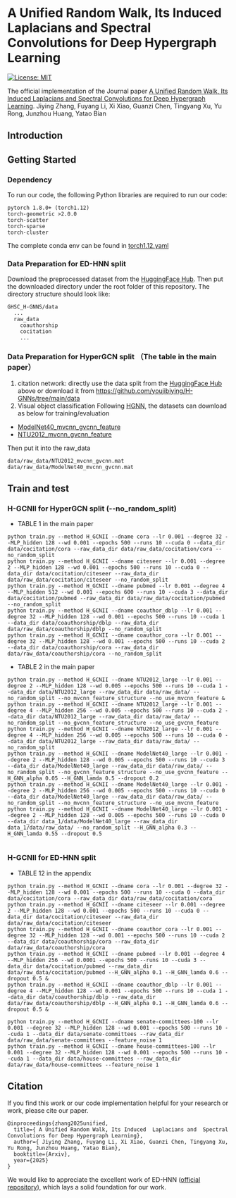 # A Unified Random Walk, Its Induced  Laplacians and  Spectral Convolutions for Deep Hypergraph Learning

[![License: MIT](https://img.shields.io/badge/License-MIT-green.svg)](https://opensource.org/licenses/MIT)

The official implementation of the Journal paper [A Unified Random Walk, Its Induced  Laplacians and  Spectral Convolutions for Deep Hypergraph Learning](https://youjibiying.github.io/files/TPAMI-Under_review_A_Unified_Random_Walk.pdf).
Jiying Zhang, Fuyang Li, Xi Xiao, Guanzi Chen, Tingyang Xu, Yu Rong, Junzhou Huang, Yatao Bian

## Introduction

<!-- 
![](figures/.png) -->

## Getting Started

### Dependency

To run our code, the following Python libraries are required to run our code:

```
pytorch 1.8.0+ (torch1.12)
torch-geometric >2.0.0
torch-scatter
torch-sparse
torch-cluster
```
The complete conda env can be found in [torch1.12.yaml](./torch1.12.yaml)

### Data Preparation for ED-HNN split

Download the preprocessed dataset from the [HuggingFace Hub](https://huggingface.co/datasets/peihaowang/edgnn-hypergraph-dataset).
Then put the downloaded directory under the root folder of this repository. The directory structure should look like:
```
GHSC_H-GNNS/data
  ...
  raw_data
    coauthorship
    cocitation
    ...
```

### Data Preparation for HyperGCN split （The table in the main paper）
1. citation network:
directly use the data split from the [HuggingFace Hub](https://huggingface.co/datasets/peihaowang/edgnn-hypergraph-dataset) above
or download it from https://github.com/youjibiying/H-GNNs/tree/main/data
2. Visual object classification
Following [HGNN](http://gaoyue.org/paper/HGNN.pdf), the datasets can download as below for training/evaluation 
- [ModelNet40_mvcnn_gvcnn_feature](https://drive.google.com/file/d/1euw3bygLzRQm_dYj1FoRduXvsRRUG2Gr/view?usp=sharing)
- [NTU2012_mvcnn_gvcnn_feature](https://drive.google.com/file/d/1Vx4K15bW3__JPRV0KUoDWtQX8sB-vbO5/view?usp=sharing)

Then put it into the raw_data
```
data/raw_data/NTU2012_mvcnn_gvcnn.mat
data/raw_data/ModelNet40_mvcnn_gvcnn.mat
```
## Train and test



###   H-GCNII for HyperGCN split (--no_random_split)

- TABLE 1 in the main paper
```
python train.py --method H_GCNII --dname cora --lr 0.001 --degree 32 --MLP_hidden 128 --wd 0.001 --epochs 500 --runs 10 --cuda 0 --data_dir data/cocitation/cora --raw_data_dir data/raw_data/cocitation/cora --no_random_split
python train.py --method H_GCNII --dname citeseer --lr 0.001 --degree 2 --MLP_hidden 128 --wd 0.001 --epochs 500 --runs 10 --cuda 0 --data_dir data/cocitation/citeseer --raw_data_dir data/raw_data/cocitation/citeseer --no_random_split
python train.py --method H_GCNII --dname pubmed --lr 0.001 --degree 4 --MLP_hidden 512 --wd 0.001 --epochs 600 --runs 10 --cuda 3 --data_dir data/cocitation/pubmed --raw_data_dir data/raw_data/cocitation/pubmed --no_random_split
python train.py --method H_GCNII --dname coauthor_dblp --lr 0.001 --degree 32 --MLP_hidden 128 --wd 0.001 --epochs 500 --runs 10 --cuda 1 --data_dir data/coauthorship/dblp --raw_data_dir data/raw_data/coauthorship/dblp --no_random_split
python train.py --method H_GCNII --dname coauthor_cora --lr 0.001 --degree 32 --MLP_hidden 128 --wd 0.001 --epochs 500 --runs 10 --cuda 2 --data_dir data/coauthorship/cora --raw_data_dir data/raw_data/coauthorship/cora --no_random_split
```

- TABLE 2 in the main paper
```
python train.py --method H_GCNII --dname NTU2012_large --lr 0.001 --degree 2 --MLP_hidden 128 --wd 0.005 --epochs 500 --runs 10 --cuda 1 --data_dir data/NTU2012_large --raw_data_dir data/raw_data/ --no_random_split --no_mvcnn_feature_structure --no_use_mvcnn_feature &
python train.py --method H_GCNII --dname NTU2012_large --lr 0.001 --degree 4 --MLP_hidden 256 --wd 0.005 --epochs 500 --runs 10 --cuda 2 --data_dir data/NTU2012_large --raw_data_dir data/raw_data/ --no_random_split --no_gvcnn_feature_structure --no_use_gvcnn_feature
python train.py --method H_GCNII --dname NTU2012_large --lr 0.001 --degree 4 --MLP_hidden 256 --wd 0.005 --epochs 500 --runs 10 --cuda 0 --data_dir data/NTU2012_large --raw_data_dir data/raw_data/ --no_random_split
python train.py --method H_GCNII --dname ModelNet40_large --lr 0.001 --degree 2 --MLP_hidden 128 --wd 0.005 --epochs 500 --runs 10 --cuda 3  --data_dir data/ModelNet40_large --raw_data_dir data/raw_data/ --no_random_split --no_gvcnn_feature_structure --no_use_gvcnn_feature --H_GNN_alpha 0.05 --H_GNN_lamda 0.5 --dropout 0.2 
python train.py --method H_GCNII --dname ModelNet40_large --lr 0.001 --degree 2 --MLP_hidden 256 --wd 0.005 --epochs 500 --runs 10 --cuda 0 --data_dir data/ModelNet40_large --raw_data_dir data/raw_data/ --no_random_split --no_mvcnn_feature_structure --no_use_mvcnn_feature
python train.py --method H_GCNII --dname ModelNet40_large --lr 0.001 --degree 2 --MLP_hidden 128 --wd 0.005 --epochs 500 --runs 10 --cuda 0 --data_dir data_1/data/ModelNet40_large --raw_data_dir data_1/data/raw_data/ --no_random_split --H_GNN_alpha 0.3 --H_GNN_lamda 0.55 --dropout 0.5
 
 ```
 
### H-GCNII for ED-HNN split

- TABLE 12 in the appendix
```
python train.py --method H_GCNII --dname cora --lr 0.001 --degree 32 --MLP_hidden 128 --wd 0.001 --epochs 500 --runs 10 --cuda 0 --data_dir data/cocitation/cora --raw_data_dir data/raw_data/cocitation/cora
python train.py --method H_GCNII --dname citeseer --lr 0.001 --degree 2 --MLP_hidden 128 --wd 0.001 --epochs 500 --runs 10 --cuda 0 --data_dir data/cocitation/citeseer --raw_data_dir data/raw_data/cocitation/citeseer
python train.py --method H_GCNII --dname coauthor_cora --lr 0.001 --degree 32 --MLP_hidden 128 --wd 0.001 --epochs 500 --runs 10 --cuda 2 --data_dir data/coauthorship/cora --raw_data_dir data/raw_data/coauthorship/cora
python train.py --method H_GCNII --dname pubmed --lr 0.001 --degree 4 --MLP_hidden 256 --wd 0.0001 --epochs 500 --runs 10 --cuda 3 --data_dir data/cocitation/pubmed --raw_data_dir data/raw_data/cocitation/pubmed --H_GNN_alpha 0.1 --H_GNN_lamda 0.6 --dropout 0.5 &
python train.py --method H_GCNII --dname coauthor_dblp --lr 0.001 --degree 4 --MLP_hidden 128 --wd 0.001 --epochs 500 --runs 10 --cuda 1 --data_dir data/coauthorship/dblp --raw_data_dir data/raw_data/coauthorship/dblp --H_GNN_alpha 0.1 --H_GNN_lamda 0.6 --dropout 0.5 &

python train.py --method H_GCNII --dname senate-committees-100 --lr 0.001 --degree 32 --MLP_hidden 128 --wd 0.001 --epochs 500 --runs 10 --cuda 1 --data_dir data/senate-committees --raw_data_dir data/raw_data/senate-committees --feature_noise 1
python train.py --method H_GCNII --dname house-committees-100 --lr 0.001 --degree 32 --MLP_hidden 128 --wd 0.001 --epochs 500 --runs 10 --cuda 1 --data_dir data/house-committees --raw_data_dir data/raw_data/house-committees --feature_noise 1
```
 



## Citation

If you find this work or our code implementation helpful for your research or work, please cite our paper.
```
@inproceedings{zhang2025unified,
  title={ A Unified Random Walk, Its Induced  Laplacians and  Spectral Convolutions for Deep Hypergraph Learning},
  author={ Jiying Zhang, Fuyang Li, Xi Xiao, Guanzi Chen, Tingyang Xu, Yu Rong, Junzhou Huang, Yatao Bian},
  booktitle={Arxiv},
  year={2025}
}
```
We would like to appreciate the excellent work of ED-HNN ([official repository](https://github.com/Graph-COM/ED-HNN)), which lays a solid foundation for our work.

